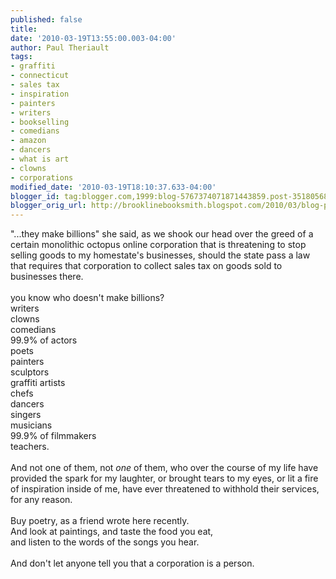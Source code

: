 ```yaml
---
published: false
title: 
date: '2010-03-19T13:55:00.003-04:00'
author: Paul Theriault
tags:
- graffiti
- connecticut
- sales tax
- inspiration
- painters
- writers
- bookselling
- comedians
- amazon
- dancers
- what is art
- clowns
- corporations
modified_date: '2010-03-19T18:10:37.633-04:00'
blogger_id: tag:blogger.com,1999:blog-5767374071871443859.post-351805689015494120
blogger_orig_url: http://brooklinebooksmith.blogspot.com/2010/03/blog-post.html
---
```


"...they make billions" she said, as we shook our head over the greed of a certain monolithic octopus online corporation that is threatening to stop selling goods to my homestate's businesses, should the state pass a law that requires that corporation to collect sales tax on goods sold to businesses there. <br /><br />you know who doesn't make billions?<br />writers<br />clowns <br />comedians<br />99.9% of actors<br />poets<br />painters<br />sculptors<br />graffiti artists<br />chefs<br />dancers<br />singers<br />musicians<br />99.9% of filmmakers<br />teachers.<br /><br />And not one of them, not <em>one </em>of them, who over the course of my life have provided the spark for my laughter, or brought tears to my eyes, or lit a fire of inspiration inside of me, have ever threatened to withhold their services, for any reason. <br /><br />Buy poetry, as a friend wrote here recently.  <br />And look at paintings, and taste the food you eat, <br />and listen to the words of the songs you hear. <br /> <br />And don't let anyone tell you that a corporation is a person.